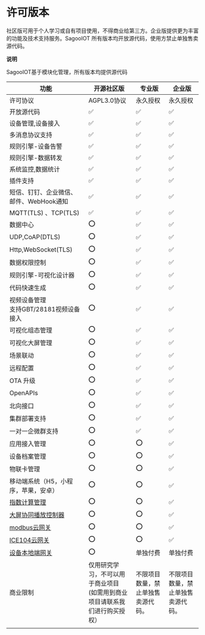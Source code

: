 # 许可版本

社区版可用于个人学习或自有项目使用，不得商业给第三方。企业版提供更为丰富的功能及技术支持服务。SagooIOT 所有版本均开放源代码，使用方禁止单独售卖源代码。

**说明**

SagooIOT基于模块化管理，所有版本均提供源代码


| 功能                               | 开源社区版                                    | 专业版         | 企业版        |
|----------------------------------|------------------------------------------|-------------|------------|
| 许可协议                             | AGPL3.0协议                                | 永久授权	            | 永久授权	           |
| 开放源代码                            | ✅                                        | ✅           | ✅          |
| 设备管理,设备接入                        | ✅                                        | ✅           | ✅          |
| 多消息协议支持                          | ✅                                        | ✅           | ✅          |
| 规则引擎-设备告警                        | ✅                                        | ✅           | ✅          |
| 规则引擎-数据转发                        | ✅                                        | ✅           | ✅          |
| 系统监控,数据统计                        | ✅                                        | ✅           | ✅          |
| 插件支持                             | ✅                                        | ✅           | ✅          |
| 短信、钉钉、企业微信、邮件、WebHook通知          | ✅                                        | ✅           | ✅          |
| MQTT(TLS) 、TCP(TLS)              | ✅                                        | ✅           | ✅          |
| 数据中心                             | ⭕                                         | ✅           | ✅          |
| UDP,CoAP(DTLS)                   | ⭕                                        | ✅           | ✅          |
| Http,WebSocket(TLS)              | ⭕                                        | ✅           | ✅          |
| 数据权限控制                           | ⭕                                        | ✅           | ✅          |
| 规则引擎-可视化设计器                      | ⭕                                        | ✅           | ✅          |
| 代码快速生成                           | ⭕                                        | ✅           | ✅          |
| 视频设备管理<br/>支持GBT/28181视频设备接入     | ⭕                                        | ✅           | ✅          |
| 可视化组态管理                          | ⭕                                        | ✅           | ✅          |
| 可视化大屏管理                          | ⭕                                        | ✅           | ✅          |
| 场景联动                             | ⭕                                        | ✅           | ✅          |
| 远程配置                             | ⭕                                        | ✅           | ✅          |
| OTA 升级                           | ⭕                                        | ✅           | ✅          |
| OpenAPIs                         | ⭕                                        | ✅           | ✅          |
| 北向接口                             | ⭕                                        | ✅           | ✅          |
| 集群部署支持                           | ⭕                                        | ✅           | ✅          |
| 一对一企微群支持                         | ⭕                                        | ✅           | ✅          |
| 应用接入管理                           | ⭕                                        | ⭕           | ✅          |
| 设备档案管理                           | ⭕                                        | ⭕           | ✅          |
| 物联卡管理                            | ⭕                                        | ⭕           | ✅          |
| 移动端系统（H5，小程序，苹果，安卓）              | ⭕                                        | ⭕           | ✅          |
| [指数计算管理](/guide/datahub/totalIndex) | ⭕                                        | ⭕           | ✅          |
| [大屏协同播放控制器](/guide/extended/lsc) | ⭕                                        | ⭕           | ✅          |
| [modbus云网关](/guide/extended/modbus) | ⭕                                        | ⭕           | ✅          |
| [ICE104云网关](/guide/extended/ice104) | ⭕                                        | ⭕           | ✅          |
| [设备本地端网关](/guide/extended/gw)    | ⭕                                        | 单独付费        | 单独付费       |
| 商业限制                             | 仅用研究学习，不可以用于商业项目 <br />(如需用到商业项目请联系我们进行购买授权） | 不限项目数量，禁止单独售卖源代码。 | 不限项目数量，禁止单独售卖源代码。 |
|                                  |                                          |             |            |



